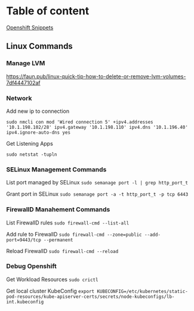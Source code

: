 # Table of content

[Openshift Snippets](/refs/openshift.md)



## Linux Commands

### Manage LVM

https://faun.pub/linux-quick-tip-how-to-delete-or-remove-lvm-volumes-7df4447102af

### Network

Add new ip to connection
```
sudo nmcli con mod 'Wired connection 5' +ipv4.addresses '10.1.198.102/28' ipv4.gateway '10.1.198.110' ipv4.dns '10.1.196.40' ipv4.ignore-auto-dns yes
```

Get Listening Apps
```
sudo netstat -tupln
```

### SELinux Management Commands

List port managed by SELinux
`sudo semanage port -l | grep http_port_t`

Grant port in SELinux
`sudo semanage port -a -t http_port_t -p tcp 6443`


### FirewallD Manahement Commands

List FirewallD rules
`sudo firewall-cmd --list-all`

Add rule to FirewallD
`sudo firewall-cmd --zone=public --add-port=9443/tcp --permanent`

Reload FirewallD
`sudo firewall-cmd --reload`

### Debug Openshift

Get Workload Resources
`sudo crictl`

Get local cluster KubeConfig
`export KUBECONFIG=/etc/kubernetes/static-pod-resources/kube-apiserver-certs/secrets/node-kubeconfigs/lb-int.kubeconfig`
